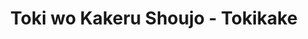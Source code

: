 --- 
title: "Toki wo Kakeru Shoujo - Tokikake"
publishdate: "2019-5-3T16:48:46+02:00"
src: "https://365manga.net/manga/toki-wo-kakeru-shoujo-tokikake"
image: "https://data.365manga.net/images/thumbnails/19507-toki-wo-kakeru-shoujo-tokikake.jpg"
description: "After 17 ordinary years on Earth, Makoto Konno's journey was about to be ended by a freak accident. Then, life gave her a reset button. With her newfound time-leaping powers, she immediately sets out to wipe off all the little annoyances in her daily life, from failing grades to iffy relationships she can't handle. But as her time-leaps get more frequent, she is forced to realize that every change she…"
---